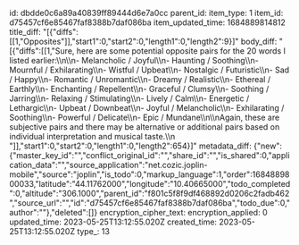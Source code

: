 id: dbdde0c6a89a40839ff89444d6e7a0cc
parent_id: 
item_type: 1
item_id: d75457cf6e85467faf8388b7daf086ba
item_updated_time: 1684889814812
title_diff: "[{\"diffs\":[[1,\"Opposites\"]],\"start1\":0,\"start2\":0,\"length1\":0,\"length2\":9}]"
body_diff: "[{\"diffs\":[[1,\"Sure, here are some potential opposite pairs for the 20 words I listed earlier:\\\n\\\n- Melancholic / Joyful\\\n- Haunting / Soothing\\\n- Mournful / Exhilarating\\\n- Wistful / Upbeat\\\n- Nostalgic / Futuristic\\\n- Sad / Happy\\\n- Romantic / Unromantic\\\n- Dreamy / Realistic\\\n- Ethereal / Earthly\\\n- Enchanting / Repellent\\\n- Graceful / Clumsy\\\n- Soothing / Jarring\\\n- Relaxing / Stimulating\\\n- Lively / Calm\\\n- Energetic / Lethargic\\\n- Upbeat / Downbeat\\\n- Joyful / Melancholic\\\n- Exhilarating / Soothing\\\n- Powerful / Delicate\\\n- Epic / Mundane\\\n\\\nAgain, these are subjective pairs and there may be alternative or additional pairs based on individual interpretation and musical taste.\\\n \"]],\"start1\":0,\"start2\":0,\"length1\":0,\"length2\":654}]"
metadata_diff: {"new":{"master_key_id":"","conflict_original_id":"","share_id":"","is_shared":0,"application_data":"","source_application":"net.cozic.joplin-mobile","source":"joplin","is_todo":0,"markup_language":1,"order":1684889800033,"latitude":"44.11762000","longitude":"10.40665000","todo_completed":0,"altitude":"306.1000","parent_id":"f801c5f8f9df468892d0206c2fadb462","source_url":"","id":"d75457cf6e85467faf8388b7daf086ba","todo_due":0,"author":""},"deleted":[]}
encryption_cipher_text: 
encryption_applied: 0
updated_time: 2023-05-25T13:12:55.020Z
created_time: 2023-05-25T13:12:55.020Z
type_: 13